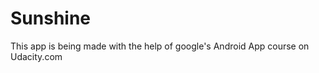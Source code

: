 Sunshine
========

This app is being made with the help of google's Android App course on Udacity.com
